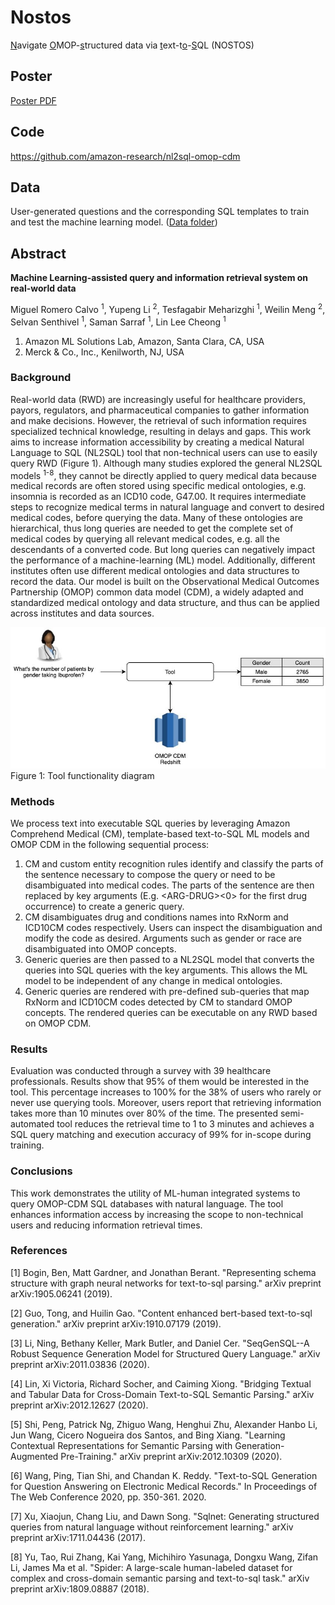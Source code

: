 # Nostos

<u>N</u>avigate <u>O</u>MOP-<u>s</u>tructured data via <u>t</u>ext-t<u>o</u>-<u>S</u>QL (NOSTOS)

## Poster

[Poster PDF](./Poster/poster.pdf)

## Code

https://github.com/amazon-research/nl2sql-omop-cdm

## Data

User-generated questions and the corresponding SQL templates to train and test the machine learning model. ([Data folder](./Data/))

## Abstract

<b>Machine Learning-assisted query and information retrieval system on real-world data</b>

Miguel Romero Calvo <sup>1</sup>, Yupeng Li <sup>2</sup>, Tesfagabir Meharizghi <sup>1</sup>, Weilin Meng <sup>2</sup>, Selvan Senthivel <sup>1</sup>, Saman Sarraf <sup>1</sup>, Lin Lee Cheong <sup>1</sup>

1. Amazon ML Solutions Lab, Amazon, Santa Clara, CA, USA
2. Merck & Co., Inc., Kenilworth, NJ, USA

### Background

Real-world data (RWD) are increasingly useful for healthcare providers, payors, regulators, and pharmaceutical companies to gather information and make decisions. However, the retrieval of such information requires specialized technical knowledge, resulting in delays and gaps. This work aims to increase information accessibility by creating a medical Natural Language to SQL (NL2SQL) tool that non-technical users can use to easily query RWD (Figure 1). Although many studies explored the general NL2SQL models <sup>1-8</sup>, they cannot be directly applied to query medical data because medical records are often stored using specific medical ontologies, e.g. insomnia is recorded as an ICD10 code, G47.00. It requires intermediate steps to recognize medical terms in natural language and convert to desired medical codes, before querying the data. Many of these ontologies are hierarchical, thus long queries are needed to get the complete set of medical codes by querying all relevant medical codes, e.g. all the descendants of a converted code. But long queries can negatively impact the performance of a machine-learning (ML) model. Additionally, different institutes often use different medical ontologies and data structures to record the data. Our model is built on the Observational Medical Outcomes Partnership (OMOP) common data model (CDM), a widely adapted and standardized medical ontology and data structure, and thus can be applied across institutes and data sources.

![Figure 1](./Poster/figure1.jpg)
Figure 1: Tool functionality diagram

### Methods

We process text into executable SQL queries by leveraging Amazon Comprehend Medical (CM), template-based text-to-SQL ML models and OMOP CDM in the following sequential process:

1. CM and custom entity recognition rules identify and classify the parts of the sentence necessary to compose the query or need to be disambiguated into medical codes. The parts of the sentence are then replaced by key arguments (E.g. \<ARG-DRUG\><0> for the first drug occurrence) to create a generic query.
2. CM disambiguates drug and conditions names into RxNorm and ICD10CM codes respectively. Users can inspect the disambiguation and modify the code as desired. Arguments such as gender or race are disambiguated into OMOP concepts.
3. Generic queries are then passed to a NL2SQL model that converts the queries into SQL queries with the key arguments. This allows the ML model to be independent of any change in medical ontologies.
4. Generic queries are rendered with pre-defined sub-queries that map RxNorm and ICD10CM codes detected by CM to standard OMOP concepts. The rendered queries can be executable on any RWD based on OMOP CDM.

### Results

Evaluation was conducted through a survey with 39 healthcare professionals. Results show that 95% of them would be interested in the tool. This percentage increases to 100% for the 38% of users who rarely or never use querying tools. Moreover, users report that retrieving information takes more than 10 minutes over 80% of the time. The presented semi-automated tool reduces the retrieval time to 1 to 3 minutes and achieves a SQL query matching and execution accuracy of 99% for in-scope during training.

### Conclusions

This work demonstrates the utility of ML-human integrated systems to query OMOP-CDM SQL databases with natural language. The tool enhances information access by increasing the scope to non-technical users and reducing information retrieval times.

### References

[1] Bogin, Ben, Matt Gardner, and Jonathan Berant. "Representing schema structure with graph neural networks for text-to-sql parsing." arXiv preprint arXiv:1905.06241 (2019).

[2] Guo, Tong, and Huilin Gao. "Content enhanced bert-based text-to-sql generation." arXiv preprint arXiv:1910.07179 (2019).

[3] Li, Ning, Bethany Keller, Mark Butler, and Daniel Cer. "SeqGenSQL--A Robust Sequence Generation Model for Structured Query Language." arXiv preprint arXiv:2011.03836 (2020).

[4] Lin, Xi Victoria, Richard Socher, and Caiming Xiong. "Bridging Textual and Tabular Data for Cross-Domain Text-to-SQL Semantic Parsing." arXiv preprint arXiv:2012.12627 (2020).

[5] Shi, Peng, Patrick Ng, Zhiguo Wang, Henghui Zhu, Alexander Hanbo Li, Jun Wang, Cicero Nogueira dos Santos, and Bing Xiang. "Learning Contextual Representations for Semantic Parsing with Generation-Augmented Pre-Training." arXiv preprint arXiv:2012.10309 (2020).

[6] Wang, Ping, Tian Shi, and Chandan K. Reddy. "Text-to-SQL Generation for Question Answering on Electronic Medical Records." In Proceedings of The Web Conference 2020, pp. 350-361. 2020.

[7] Xu, Xiaojun, Chang Liu, and Dawn Song. "Sqlnet: Generating structured queries from natural language without reinforcement learning." arXiv preprint arXiv:1711.04436 (2017).

[8] Yu, Tao, Rui Zhang, Kai Yang, Michihiro Yasunaga, Dongxu Wang, Zifan Li, James Ma et al. "Spider: A large-scale human-labeled dataset for complex and cross-domain semantic parsing and text-to-sql task." arXiv preprint arXiv:1809.08887 (2018).
